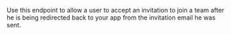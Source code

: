Use this endpoint to allow a user to accept an invitation to join a team after he is being redirected back to your app from the invitation email he was sent.